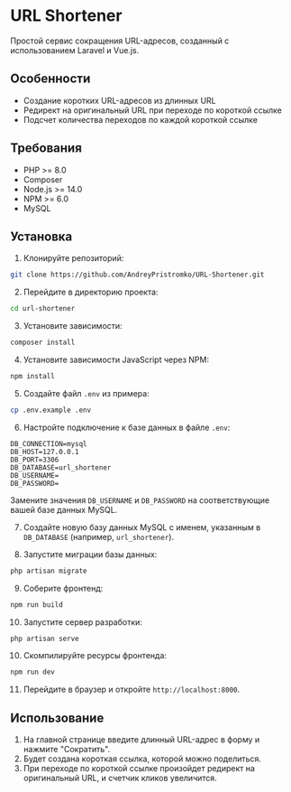 # URL Shortener

Простой сервис сокращения URL-адресов, созданный с использованием Laravel и Vue.js.

## Особенности

- Создание коротких URL-адресов из длинных URL
- Редирект на оригинальный URL при переходе по короткой ссылке
- Подсчет количества переходов по каждой короткой ссылке

## Требования

- PHP >= 8.0
- Composer
- Node.js >= 14.0
- NPM >= 6.0
- MySQL

## Установка

1. Клонируйте репозиторий:

```bash
git clone https://github.com/AndreyPristromko/URL-Shortener.git
```

2. Перейдите в директорию проекта:

```bash
cd url-shortener
```

3. Установите зависимости:

```bash
composer install
```

4. Установите зависимости JavaScript через NPM:

```bash
npm install
```

5. Создайте файл `.env` из примера:

```bash
cp .env.example .env
```

6. Настройте подключение к базе данных в файле `.env`:
```
DB_CONNECTION=mysql
DB_HOST=127.0.0.1
DB_PORT=3306
DB_DATABASE=url_shortener
DB_USERNAME= 
DB_PASSWORD=
```

Замените значения `DB_USERNAME` и `DB_PASSWORD` на соответствующие вашей базе данных MySQL.

7. Создайте новую базу данных MySQL с именем, указанным в `DB_DATABASE` (например, `url_shortener`).

8. Запустите миграции базы данных:

```bash
php artisan migrate
```

9. Соберите фронтенд:
```bash
npm run build
```

10. Запустите сервер разработки:

```bash
php artisan serve
```

10. Скомпилируйте ресурсы фронтенда:

```bash
npm run dev
```

11. Перейдите в браузер и откройте `http://localhost:8000`.

## Использование

1. На главной странице введите длинный URL-адрес в форму и нажмите "Сократить".
2. Будет создана короткая ссылка, которой можно поделиться.
3. При переходе по короткой ссылке произойдет редирект на оригинальный URL, и счетчик кликов увеличится.
